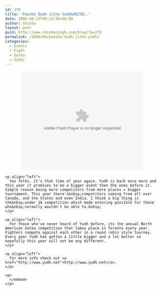 ```yaml
---
id: 279
title: 'Peevho Dudh Jitho Yudh&#8230;.'
date: 2006-08-23T09:13:59+00:00
author: Shinda
layout: post
guid: http://www.shindasingh.com/blog/?p=279
permalink: /2006/08/peevho-dudh-jitho-yudh/
categories:
  - Events
  - Fight
  - Gatka
  - Sikhi
---
```

<p align="center">
  <embed id="VideoPlayback" style="width: 400px; height: 326px" src="http://video.google.com/googleplayer.swf?docId=4377717954021846722&hl=en" type="application/x-shockwave-flash">
    </p> 
    
    <p align="left">
      Yes folks, it's that time of year again. Yudh is back once more and this year it promises to be a bigger event then the ones before it. Simple reason being more competitors from more places = bigger tournament. This year there's&nbsp;competitors coming from all over Canada, and the States and even India. I think a big thing is the&nbsp;under 16 competition which made entering possible for those who&nbsp;normally wouldn't be able to.&nbsp;
    </p>
    
    <p align="left">
      For those who've never heard of Yudh before, its the annual North American Gatka competition that takes place in Toronto every year. Fighters compete against each other in a round robin style tourney. Every year Yudh has gotten a little bigger and a lot better so hopefully this year will not be any different.
    </p>
    
    <p align="left">
      For more info check out <a href="http://www.yudh.net">http://www.yudh.net</a>.
    </p>
    
    <p>
      </embed>
    </p>
